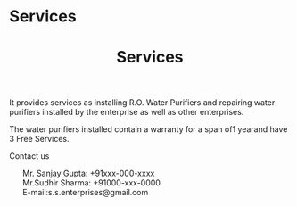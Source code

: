 # Services
<!DOCTYPE html>
<html>
 <head>
  <meta charset="UTF-8">
  <title>Services</title>
  <style>
  li {
  list-style:none;
  }
  
  header {
  background-color:#ff0000;
  color:#0000ff;
  }
  
  h1 {
  font-size:38px;
  color:#808000;
  }
  
  .main span {
  font-size:28px;
  color:#000080;
  }
  
  footer {
  color:#fffafa;
  background-color:#008080;
  opacity:1;
  height:150px;
  width:880px;
  }
  
 .footer-logo {
  float:left;
  font-size:30 px;
  }
   
  .footer-list li {
  padding:15px 20px;
  float:right;
  }
  </style>
 </head>
 <body>
  <header>
  <h1>Services</h1>
  </header>
  <div class="main">
   <p>It provides services as installing R.O. Water Purifiers and repairing water purifiers installed by the enterprise as well as other enterprises.</p>
   <p>The water purifiers installed contain a warranty for a span of<span>1 year</span>and have <span>3 Free Services</span>.</p>
  </div>
  <footer>
   <div class="footer-logo">Contact us</div>
   <div class="footer-list">
   <ul>
    <li>Mr. Sanjay Gupta: +91xxx-000-xxxx</li>
    <li>Mr.Sudhir Sharma: +91000-xxx-0000</li>
    <li>E-mail:s.s.enterprises@gmail.com</li></ul>
   </div>
  </footer>
 </body>
</html>
